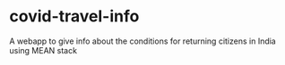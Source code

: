 # covid-travel-info
A webapp to give info about the conditions for returning citizens in India using MEAN stack
